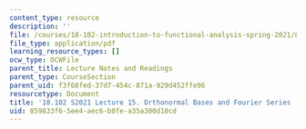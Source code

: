 ```yaml
---
content_type: resource
description: ''
file: /courses/18-102-introduction-to-functional-analysis-spring-2021/859833f65ee4aec6b0fea35a300d10cd_MIT18_102s21_lec15.pdf
file_type: application/pdf
learning_resource_types: []
ocw_type: OCWFile
parent_title: Lecture Notes and Readings
parent_type: CourseSection
parent_uid: f3f68fed-37d7-454c-871a-929d452ffe96
resourcetype: Document
title: '18.102 S2021 Lecture 15. Orthonormal Bases and Fourier Series '
uid: 859833f6-5ee4-aec6-b0fe-a35a300d10cd
---
```

